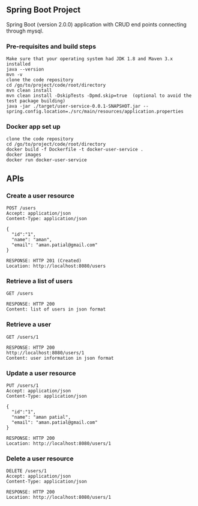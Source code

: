 ## Spring Boot Project
Spring Boot (version 2.0.0) application with CRUD end points connecting through mysql.

### Pre-requisites and build steps
```
Make sure that your operating system had JDK 1.8 and Maven 3.x installed
java --version
mvn -v
clone the code repository
cd /go/to/project/code/root/directory
mvn clean install
mvn clean install -DskipTests -Dpmd.skip=true  (optional to avoid the test package building)
java -jar ./target/user-service-0.0.1-SNAPSHOT.jar --spring.config.location=./src/main/resources/application.properties
```
### Docker app set up
```
clone the code repository
cd /go/to/project/code/root/directory
docker build -f Dockerfile -t docker-user-service .
docker images 
docker run docker-user-service
```

## APIs

### Create a user resource
```
POST /users
Accept: application/json
Content-Type: application/json

{
  "id":"1",
  "name": "aman",
  "email": "aman.patial@gmail.com"
}

RESPONSE: HTTP 201 (Created)
Location: http://localhost:8080/users
```

### Retrieve a list of users
```
GET /users

RESPONSE: HTTP 200
Content: list of users in json format
```

### Retrieve a user
```
GET /users/1

RESPONSE: HTTP 200
http://localhost:8080/users/1
Content: user information in json format
```

### Update a user resource
```
PUT /users/1
Accept: application/json
Content-Type: application/json

{
  "id":"1",
  "name": "aman patial",
  "email": "aman.patial@gmail.com"
}

RESPONSE: HTTP 200
Location: http://localhost:8080/users/1
```

### Delete a user resource
```
DELETE /users/1
Accept: application/json
Content-Type: application/json

RESPONSE: HTTP 200
Location: http://localhost:8080/users/1
```